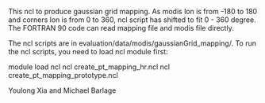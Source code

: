 This ncl to produce gaussian grid mapping. As modis lon is from -180 to 180 and corners lon is from 0 to 360, ncl script has shifted to fit 0 - 360 degree. The FORTRAN 90 code can read mapping file and modis file directly.

The ncl scripts are in evaluation/data/modis/gaussianGrid_mapping/. To run the ncl scripts, you need to load ncl module first:

module load ncl
ncl create_pt_mapping_hr.ncl
ncl create_pt_mapping_prototype.ncl


Youlong Xia and Michael Barlage
